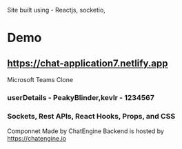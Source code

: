Site built using - Reactjs, socketio,

# Demo

## https://chat-application7.netlify.app
Microsoft Teams Clone

### userDetails - PeakyBlinder,kevlr - 1234567

### Sockets, Rest APIs, React Hooks, Props, and CSS
Componnet Made by ChatEngine
Backend is hosted by https://chatengine.io 
